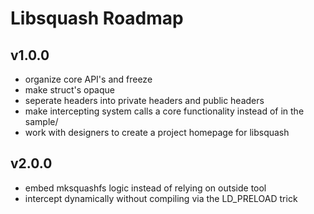# Libsquash Roadmap

## v1.0.0

- organize core API's and freeze
- make struct's opaque
- seperate headers into private headers and public headers
- make intercepting system calls a core functionality instead of in the sample/
- work with designers to create a project homepage for libsquash

## v2.0.0

- embed mksquashfs logic instead of relying on outside tool
- intercept dynamically without compiling via the LD_PRELOAD trick
